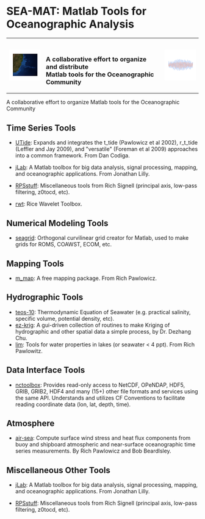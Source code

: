 # SEA-MAT: Matlab Tools for Oceanographic Analysis

<table summary="Title">
    <tr>
        <td><img src="img/map.png" alt="South Atlantic Bathymetry"/></td>
        <td><h3><br/>A collaborative effort to organize and distribute<br/>
        Matlab tools for the Oceanographic Community</h3></td>
        <td><img src="img/timeSeries.png" alt="time series plot"/></td>
    </tr>
</table>

A collaborative effort to organize Matlab tools for the Oceanographic Community

## Time Series Tools

- [UTide](http://www.mathworks.com/matlabcentral/fileexchange/46523--utide--unified-tidal-analysis-and-prediction-functions?requestedDomain=www.mathworks.com): Expands and integrates the t_tide (Pawlowicz et al 2002), r_t_tide (Leffler and Jay 2009), and "versatile" (Foreman et al 2009) approaches into a common framework. From Dan Codiga.

- [jLab](https://github.com/jonathanlilly/jLab): A Matlab toolbox for big data analysis, signal processing, mapping, and oceanographic applications. From Jonathan Lilly.

- [RPSstuff](https://github.com/rsignell-usgs/RPSstuff/tree/master/RPSstuff): Miscellaneous tools from Rich Signell (principal axis, low-pass filtering, z0tocd, etc).

- [rwt](https://github.com/ricedsp/rwt): Rice Wavelet Toolbox. 


## Numerical Modeling Tools

- [seagrid](https://github.com/rsignell-usgs/seagrid): Orthogonal curvilinear grid creator for Matlab, used to make grids for ROMS, COAWST, ECOM, etc.

## Mapping Tools

- [m_map](https://www.eoas.ubc.ca/~rich/map.html): A free mapping package. From Rich Pawlowicz. 


## Hydrographic Tools
- [teos-10](http://www.teos-10.org/software.htm): Thermodynamic Equation of Seawater (e.g. practical salinity, specific volume, potential density, etc). 
- [ez-krig](http://globec.whoi.edu/software/kriging/easy_krig/easy_krig.html): A gui-driven collection of routines to make Kriging of hydrographic and other spatial data a simple process, by Dr. Dezhang Chu.
- [lim](https://www.eoas.ubc.ca/~rich/#LIM): Tools for water properties in lakes (or seawater < 4 ppt). From Rich Pawlowitz.


## Data Interface Tools

- [nctoolbox](http://nctoolbox.github.io/nctoolbox/): Provides read-only access to NetCDF, OPeNDAP, HDF5, GRIB, GRIB2, HDF4 and many (15+) other file formats and services using the same API.  Understands and utilizes CF Conventions to facilitate reading coordinate data (lon, lat, depth, time). 

## Atmosphere

- [air-sea](https://github.com/rsignell-usgs/air-sea): Compute surface wind stress and heat flux components from buoy and shipboard atmospheric and near-surface oceanographic time series measurements. By Rich Pawlowicz and Bob Beardlsley.



## Miscellaneous Other Tools

- [jLab](https://github.com/jonathanlilly/jLab): A Matlab toolbox for big data analysis, signal processing, mapping, and oceanographic applications. From Jonathan Lilly.

- [RPSstuff](https://github.com/rsignell-usgs/RPSstuff/tree/master/RPSstuff): Miscellaneous tools from Rich Signell (principal axis, low-pass filtering, z0tocd, etc).




